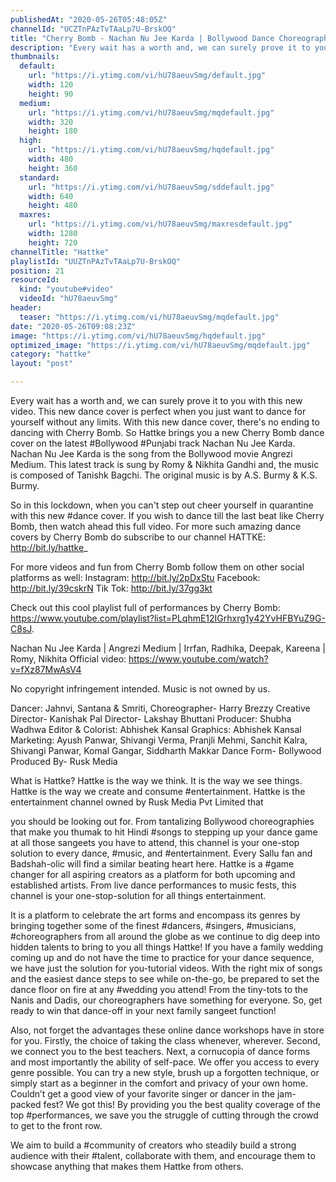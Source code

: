 ```yaml
---
publishedAt: "2020-05-26T05:48:05Z"
channelId: "UCZTnPAzTvTAaLp7U-BrskOQ"
title: "Cherry Bomb - Nachan Nu Jee Karda | Bollywood Dance Choreography | Hattke​"
description: "Every wait has a worth and, we can surely prove it to you with this new video. This new dance cover is perfect when you just want to dance for yourself without any limits. With this new dance cover, there's no ending to dancing with Cherry Bomb. So Hattke brings you a new Cherry Bomb dance cover on the latest #Bollywood #Punjabi track Nachan Nu Jee Karda. Nachan Nu Jee Karda is the song from the Bollywood movie Angrezi Medium. This latest track is sung by Romy & Nikhita Gandhi and, the music is composed of Tanishk Bagchi. The original music is by A.S. Burmy & K.S. Burmy.\n\nSo in this lockdown, when you can't step out cheer yourself in quarantine with this new #dance cover. If you wish to dance till the last beat like Cherry Bomb, then watch ahead this full video. For more such amazing dance covers by Cherry Bomb do subscribe to our channel HATTKE: http://bit.ly/hattke_\n\nFor more videos and fun from Cherry Bomb follow them on other social platforms as well: Instagram: http://bit.ly/2pDxStu \nFacebook: http://bit.ly/39cskrN \nTik Tok: http://bit.ly/37gg3kt\n\nCheck out this cool playlist full of performances by Cherry Bomb: https://www.youtube.com/playlist?list=PLqhmE12IGrhxrg1y42YvHFBYuZ9G-C8sJ.\n\nNachan Nu Jee Karda | Angrezi Medium | Irrfan, Radhika, Deepak, Kareena | Romy, Nikhita Official video: https://www.youtube.com/watch?v=fXz87MwAsV4\n\nNo copyright infringement intended. Music is not owned by us.\n\nDancer: Jahnvi, Santana & Smriti,\nChoreographer- Harry Brezzy\nCreative Director- Kanishak Pal\nDirector- Lakshay Bhuttani\nProducer: Shubha Wadhwa\nEditor & Colorist: Abhishek Kansal\nGraphics: Abhishek Kansal\nMarketing: Ayush Panwar, Shivangi Verma, Pranjli Mehmi, Sanchit Kalra, Shivangi Panwar, Komal Gangar, Siddharth Makkar\nDance Form- Bollywood\nProduced By- Rusk Media\n\nWhat is Hattke? Hattke is the way we think. It is the way we see things. Hattke is the way we create and consume #entertainment. Hattke is the entertainment channel owned by Rusk Media Pvt Limited that\n\nyou should be looking out for. From tantalizing Bollywood choreographies that make you thumak to hit Hindi #songs to stepping up your dance game at all those sangeets you have to attend, this channel is your one-stop solution to every dance, #music, and #entertainment. Every Sallu fan and Badshah-olic will find a similar beating heart here. Hattke is a #game changer for all aspiring creators as a platform for both upcoming and established artists. From live dance performances to music fests, this channel is your one-stop-solution for all things entertainment.\n\nIt is a platform to celebrate the art forms and encompass its genres by bringing together some of the finest #dancers, #singers, #musicians, #choreographers from all around the globe as we continue to dig deep into hidden talents to bring to you all things Hattke! If you have a family wedding coming up and do not have the time to practice for your dance sequence, we have just the solution for you-tutorial videos. With the right mix of songs and the easiest dance steps to see while on-the-go, be prepared to set the dance floor on fire at any #wedding you attend! From the tiny-tots to the Nanis and Dadis, our choreographers have something for everyone. So, get ready to win that dance-off in your next family sangeet function!\n\nAlso, not forget the advantages these online dance workshops have in store for you. Firstly, the choice of taking the class whenever, wherever. Second, we connect you to the best teachers. Next, a cornucopia of dance forms and most importantly the ability of self-pace. We offer you access to every genre possible. You can try a new style, brush up a forgotten technique, or simply start as a beginner in the comfort and privacy of your own home. Couldn’t get a good view of your favorite singer or dancer in the jam-packed fest? We got this! By providing you the best quality coverage of the top #performances, we save you the struggle of cutting through the crowd to get to the front row.\n\nWe aim to build a #community of creators who steadily build a strong audience with their #talent, collaborate with them, and encourage them to showcase anything that makes them Hattke from others."
thumbnails:
  default:
    url: "https://i.ytimg.com/vi/hU78aeuvSmg/default.jpg"
    width: 120
    height: 90
  medium:
    url: "https://i.ytimg.com/vi/hU78aeuvSmg/mqdefault.jpg"
    width: 320
    height: 180
  high:
    url: "https://i.ytimg.com/vi/hU78aeuvSmg/hqdefault.jpg"
    width: 480
    height: 360
  standard:
    url: "https://i.ytimg.com/vi/hU78aeuvSmg/sddefault.jpg"
    width: 640
    height: 480
  maxres:
    url: "https://i.ytimg.com/vi/hU78aeuvSmg/maxresdefault.jpg"
    width: 1280
    height: 720
channelTitle: "Hattke"
playlistId: "UUZTnPAzTvTAaLp7U-BrskOQ"
position: 21
resourceId:
  kind: "youtube#video"
  videoId: "hU78aeuvSmg"
header:
  teaser: "https://i.ytimg.com/vi/hU78aeuvSmg/mqdefault.jpg"
date: "2020-05-26T09:08:23Z"
image: "https://i.ytimg.com/vi/hU78aeuvSmg/hqdefault.jpg"
optimized_image: "https://i.ytimg.com/vi/hU78aeuvSmg/mqdefault.jpg"
category: "hattke"
layout: "post"

---
```

Every wait has a worth and, we can surely prove it to you with this new video. This new dance cover is perfect when you just want to dance for yourself without any limits. With this new dance cover, there's no ending to dancing with Cherry Bomb. So Hattke brings you a new Cherry Bomb dance cover on the latest #Bollywood #Punjabi track Nachan Nu Jee Karda. Nachan Nu Jee Karda is the song from the Bollywood movie Angrezi Medium. This latest track is sung by Romy & Nikhita Gandhi and, the music is composed of Tanishk Bagchi. The original music is by A.S. Burmy & K.S. Burmy.

So in this lockdown, when you can't step out cheer yourself in quarantine with this new #dance cover. If you wish to dance till the last beat like Cherry Bomb, then watch ahead this full video. For more such amazing dance covers by Cherry Bomb do subscribe to our channel HATTKE: http://bit.ly/hattke_

For more videos and fun from Cherry Bomb follow them on other social platforms as well: Instagram: http://bit.ly/2pDxStu 
Facebook: http://bit.ly/39cskrN 
Tik Tok: http://bit.ly/37gg3kt

Check out this cool playlist full of performances by Cherry Bomb: https://www.youtube.com/playlist?list=PLqhmE12IGrhxrg1y42YvHFBYuZ9G-C8sJ.

Nachan Nu Jee Karda | Angrezi Medium | Irrfan, Radhika, Deepak, Kareena | Romy, Nikhita Official video: https://www.youtube.com/watch?v=fXz87MwAsV4

No copyright infringement intended. Music is not owned by us.

Dancer: Jahnvi, Santana & Smriti,
Choreographer- Harry Brezzy
Creative Director- Kanishak Pal
Director- Lakshay Bhuttani
Producer: Shubha Wadhwa
Editor & Colorist: Abhishek Kansal
Graphics: Abhishek Kansal
Marketing: Ayush Panwar, Shivangi Verma, Pranjli Mehmi, Sanchit Kalra, Shivangi Panwar, Komal Gangar, Siddharth Makkar
Dance Form- Bollywood
Produced By- Rusk Media

What is Hattke? Hattke is the way we think. It is the way we see things. Hattke is the way we create and consume #entertainment. Hattke is the entertainment channel owned by Rusk Media Pvt Limited that

you should be looking out for. From tantalizing Bollywood choreographies that make you thumak to hit Hindi #songs to stepping up your dance game at all those sangeets you have to attend, this channel is your one-stop solution to every dance, #music, and #entertainment. Every Sallu fan and Badshah-olic will find a similar beating heart here. Hattke is a #game changer for all aspiring creators as a platform for both upcoming and established artists. From live dance performances to music fests, this channel is your one-stop-solution for all things entertainment.

It is a platform to celebrate the art forms and encompass its genres by bringing together some of the finest #dancers, #singers, #musicians, #choreographers from all around the globe as we continue to dig deep into hidden talents to bring to you all things Hattke! If you have a family wedding coming up and do not have the time to practice for your dance sequence, we have just the solution for you-tutorial videos. With the right mix of songs and the easiest dance steps to see while on-the-go, be prepared to set the dance floor on fire at any #wedding you attend! From the tiny-tots to the Nanis and Dadis, our choreographers have something for everyone. So, get ready to win that dance-off in your next family sangeet function!

Also, not forget the advantages these online dance workshops have in store for you. Firstly, the choice of taking the class whenever, wherever. Second, we connect you to the best teachers. Next, a cornucopia of dance forms and most importantly the ability of self-pace. We offer you access to every genre possible. You can try a new style, brush up a forgotten technique, or simply start as a beginner in the comfort and privacy of your own home. Couldn’t get a good view of your favorite singer or dancer in the jam-packed fest? We got this! By providing you the best quality coverage of the top #performances, we save you the struggle of cutting through the crowd to get to the front row.

We aim to build a #community of creators who steadily build a strong audience with their #talent, collaborate with them, and encourage them to showcase anything that makes them Hattke from others.